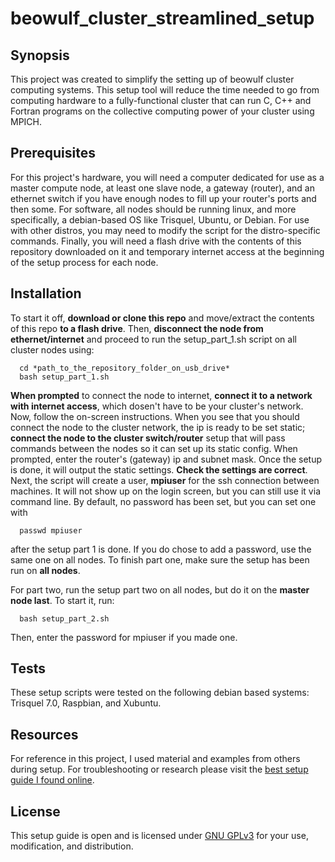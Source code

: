 # beowulf_cluster_streamlined_setup


## Synopsis

This project was created to simplify the setting up of beowulf cluster computing systems. This setup tool will reduce the time needed to go from computing hardware to a fully-functional cluster that can run C, C++ and Fortran programs on the collective computing power of your cluster using MPICH. 

## Prerequisites

For this project's hardware, you will need a computer dedicated for use as a master compute node, at least one slave node, a gateway (router), and an ethernet switch if you have enough nodes to fill up your router's ports and then some. For software, all nodes should be running linux, and more specifically, a debian-based OS like Trisquel, Ubuntu, or Debian. For use with other distros, you may need to modify the script for the distro-specific commands. Finally, you will need a flash drive with the contents of this repository downloaded on it and temporary internet access at the beginning of the setup process for each node. 

## Installation

To start it off, **download or clone this repo** and move/extract the contents of this repo **to a flash drive**. Then, **disconnect the node from ethernet/internet** and proceed to run the setup_part_1.sh script on all cluster nodes using:

      cd *path_to_the_repository_folder_on_usb_drive*
      bash setup_part_1.sh
      
**When prompted** to connect the node to internet, **connect it to a network with internet access**, which dosen't have to be your cluster's network. Now, follow the on-screen instructions. When you see that you should connect the node to the cluster network, the ip is ready to be set static; **connect the node to the cluster switch/router** setup that will pass commands between the nodes so it can set up its static config. When prompted, enter the router's (gateway) ip and subnet mask. Once the setup is done, it will output the static settings. **Check the settings are correct**. Next, the script will create a user, **mpiuser** for the ssh connection between machines. It will not show up on the login screen, but you can still use it via command line. By default, no password has been set, but you can set one with

      passwd mpiuser
      
after the setup part 1 is done. If you do chose to add a password, use the same one on all nodes. To finish part one, make sure the setup has been run on **all nodes**. 

For part two, run the setup part two on all nodes, but do it on the **master node last**. To start it, run:

      bash setup_part_2.sh
      
Then, enter the password for mpiuser if you made one.  

## Tests

These setup scripts were tested on the following debian based systems: Trisquel 7.0, Raspbian, and Xubuntu.

## Resources

For reference in this project, I used material and examples from others during setup. For troubleshooting or research please visit the [best setup guide I found online](https://hemprasad.wordpress.com/2014/12/25/building-a-beowulf-cluster-with-ubuntu/). 

## License

This setup guide is open and is licensed under [GNU GPLv3](https://www.gnu.org/licenses/gpl-3.0.en.html) for your use, modification, and distribution.
